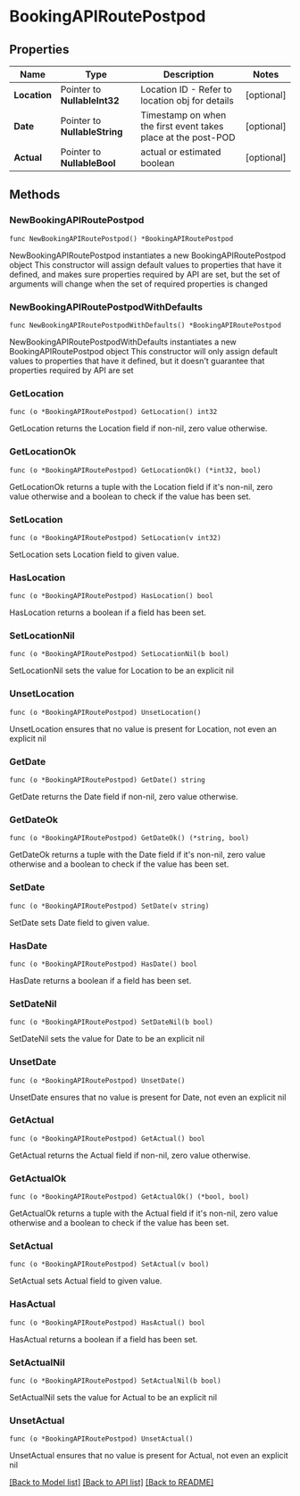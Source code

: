 # BookingAPIRoutePostpod

## Properties

Name | Type | Description | Notes
------------ | ------------- | ------------- | -------------
**Location** | Pointer to **NullableInt32** | Location ID - Refer to location obj for details | [optional] 
**Date** | Pointer to **NullableString** | Timestamp on when the first event takes place at the post-POD | [optional] 
**Actual** | Pointer to **NullableBool** | actual or estimated boolean | [optional] 

## Methods

### NewBookingAPIRoutePostpod

`func NewBookingAPIRoutePostpod() *BookingAPIRoutePostpod`

NewBookingAPIRoutePostpod instantiates a new BookingAPIRoutePostpod object
This constructor will assign default values to properties that have it defined,
and makes sure properties required by API are set, but the set of arguments
will change when the set of required properties is changed

### NewBookingAPIRoutePostpodWithDefaults

`func NewBookingAPIRoutePostpodWithDefaults() *BookingAPIRoutePostpod`

NewBookingAPIRoutePostpodWithDefaults instantiates a new BookingAPIRoutePostpod object
This constructor will only assign default values to properties that have it defined,
but it doesn't guarantee that properties required by API are set

### GetLocation

`func (o *BookingAPIRoutePostpod) GetLocation() int32`

GetLocation returns the Location field if non-nil, zero value otherwise.

### GetLocationOk

`func (o *BookingAPIRoutePostpod) GetLocationOk() (*int32, bool)`

GetLocationOk returns a tuple with the Location field if it's non-nil, zero value otherwise
and a boolean to check if the value has been set.

### SetLocation

`func (o *BookingAPIRoutePostpod) SetLocation(v int32)`

SetLocation sets Location field to given value.

### HasLocation

`func (o *BookingAPIRoutePostpod) HasLocation() bool`

HasLocation returns a boolean if a field has been set.

### SetLocationNil

`func (o *BookingAPIRoutePostpod) SetLocationNil(b bool)`

 SetLocationNil sets the value for Location to be an explicit nil

### UnsetLocation
`func (o *BookingAPIRoutePostpod) UnsetLocation()`

UnsetLocation ensures that no value is present for Location, not even an explicit nil
### GetDate

`func (o *BookingAPIRoutePostpod) GetDate() string`

GetDate returns the Date field if non-nil, zero value otherwise.

### GetDateOk

`func (o *BookingAPIRoutePostpod) GetDateOk() (*string, bool)`

GetDateOk returns a tuple with the Date field if it's non-nil, zero value otherwise
and a boolean to check if the value has been set.

### SetDate

`func (o *BookingAPIRoutePostpod) SetDate(v string)`

SetDate sets Date field to given value.

### HasDate

`func (o *BookingAPIRoutePostpod) HasDate() bool`

HasDate returns a boolean if a field has been set.

### SetDateNil

`func (o *BookingAPIRoutePostpod) SetDateNil(b bool)`

 SetDateNil sets the value for Date to be an explicit nil

### UnsetDate
`func (o *BookingAPIRoutePostpod) UnsetDate()`

UnsetDate ensures that no value is present for Date, not even an explicit nil
### GetActual

`func (o *BookingAPIRoutePostpod) GetActual() bool`

GetActual returns the Actual field if non-nil, zero value otherwise.

### GetActualOk

`func (o *BookingAPIRoutePostpod) GetActualOk() (*bool, bool)`

GetActualOk returns a tuple with the Actual field if it's non-nil, zero value otherwise
and a boolean to check if the value has been set.

### SetActual

`func (o *BookingAPIRoutePostpod) SetActual(v bool)`

SetActual sets Actual field to given value.

### HasActual

`func (o *BookingAPIRoutePostpod) HasActual() bool`

HasActual returns a boolean if a field has been set.

### SetActualNil

`func (o *BookingAPIRoutePostpod) SetActualNil(b bool)`

 SetActualNil sets the value for Actual to be an explicit nil

### UnsetActual
`func (o *BookingAPIRoutePostpod) UnsetActual()`

UnsetActual ensures that no value is present for Actual, not even an explicit nil

[[Back to Model list]](../README.md#documentation-for-models) [[Back to API list]](../README.md#documentation-for-api-endpoints) [[Back to README]](../README.md)


